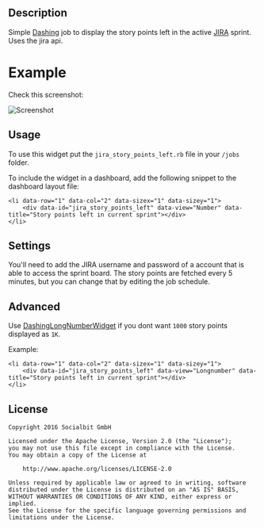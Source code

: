 ## Description

Simple [Dashing](http://shopify.github.com/dashing) job to display the story points left in the active [JIRA](https://de.atlassian.com/software/jira) sprint. Uses the jira api.

# Example

Check this screenshot:

![Screenshot](https://cloud.githubusercontent.com/assets/5159398/19269358/76258dae-8fba-11e6-9260-6e3fddbb23eb.png)

## Usage

To use this widget put the `jira_story_points_left.rb` file in your `/jobs` folder.

To include the widget in a dashboard, add the following snippet to the dashboard layout file:
    
    <li data-row="1" data-col="2" data-sizex="1" data-sizey="1">
        <div data-id="jira_story_points_left" data-view="Number" data-title="Story points left in current sprint"></div>
    </li>

## Settings

You'll need to add the JIRA username and password of a account that is able to access the sprint board. The story points are fetched every 5 minutes, but you can change that by editing the job schedule.

## Advanced

Use [DashingLongNumberWidget](https://github.com/SocialbitGmbH/DashingLongNumberWidget) if you dont want `1000` story points displayed as `1K`.

Example:

    <li data-row="1" data-col="2" data-sizex="1" data-sizey="1">
        <div data-id="jira_story_points_left" data-view="Longnumber" data-title="Story points left in current sprint"></div>
    </li>

## License  
    Copyright 2016 Socialbit GmbH

    Licensed under the Apache License, Version 2.0 (the "License");
    you may not use this file except in compliance with the License.
    You may obtain a copy of the License at

        http://www.apache.org/licenses/LICENSE-2.0

    Unless required by applicable law or agreed to in writing, software
    distributed under the License is distributed on an "AS IS" BASIS,
    WITHOUT WARRANTIES OR CONDITIONS OF ANY KIND, either express or implied.
    See the License for the specific language governing permissions and
    limitations under the License.   